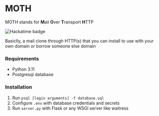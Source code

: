 # MOTH
MOTH stands for **M**ail **O**ver **T**ransport **H**TTP

![Hackatime badge](https://hackatime-badge.hackclub.com/U080HHYN0JD/moth?label=spent)

Basiclly, a mail clone through HTTP(s) that you can install to use with your own domain or borrow someone else domain

### Requirements
- Python 3.11
- Postgresql database


### Installation
1. Run `psql [login arguments] -f database.sql`
2. Configure `.env` with database credentials and secrets
3. Run `server.py` with Flask or any WSGI server like waitress